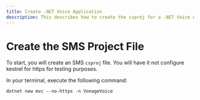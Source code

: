 ```yaml
---
title: Create .NET Voice Application
description: This describes how to create the csproj for a .NET Voice Application.
---
```


# Create the SMS Project File

To start, you will create an SMS `csproj` file. You will have it not configure kestrel for https for testing purposes.

In your terminal, execute the following command:

```shell
dotnet new mvc --no-https -n VonageVoice
```
